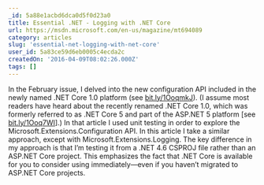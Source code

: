 ```yaml
---
_id: 5a88e1acbd6dca0d5f0d23a0
title: Essential .NET - Logging with .NET Core
url: https://msdn.microsoft.com/en-us/magazine/mt694089
category: articles
slug: 'essential-net-logging-with-net-core'
user_id: 5a83ce59d6eb0005c4ecda2c
createdOn: '2016-04-09T08:02:26.000Z'
tags: []
---
```


In the February issue, I delved into the new configuration API included in the newly named .NET Core 1.0 platform (see <a href="http://bit.ly/1OoqmkJ">bit.ly/1OoqmkJ</a>). (I assume most readers have heard about the recently renamed .NET Core 1.0, which was formerly referred to as .NET Core 5 and part of the ASP.NET 5 platform [see <a href="http://bit.ly/1Ooq7WI">bit.ly/1Ooq7WI</a>].) In that article I used unit testing in order to explore the Microsoft.Extensions.Configuration API. In this article I take a similar approach, except with Microsoft.Extensions.Logging. The key difference in my approach is that I’m testing it from a .NET 4.6 CSPROJ file rather than an ASP.NET Core project. This emphasizes the fact that .NET Core is available for you to consider using immediately—even if you haven’t migrated to ASP.NET Core projects.
